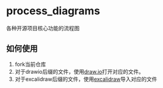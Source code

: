 # process_diagrams
各种开源项目核心功能的流程图

## 如何使用
1. fork当前仓库
2. 对于drawio后缀的文件，使用[draw.io](https://app.diagrams.net/)打开对应的文件。
3. 对于excalidraw后缀的文件，使用[excalidraw](https://excalidraw.com/)导入对应的文件
